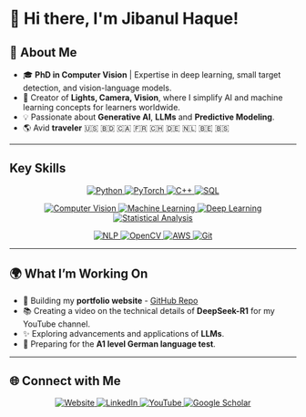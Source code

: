 # 👋 Hi there, I'm Jibanul Haque!

## 🌟 About Me

- 🎓 **PhD in Computer Vision** | Expertise in deep learning, small target detection, and vision-language models.
- 🎥 Creator of **Lights, Camera, Vision**, where I simplify AI and machine learning concepts for learners worldwide.
- 💡 Passionate about **Generative AI**, **LLMs** and **Predictive Modeling**.
- 🌎 Avid **traveler** 🇺🇸 🇧🇩 🇨🇦 🇫🇷 🇨🇭 🇩🇪 🇳🇱 🇧🇪 🇧🇸

---

## Key Skills

<p align="center">
  <a href="#" target="_blank">
    <img src="https://img.shields.io/badge/-Python-3776AB?style=flat-square&logo=python&logoColor=white" alt="Python">
  </a>
  <a href="#" target="_blank">
    <img src="https://img.shields.io/badge/-PyTorch-EE4C2C?style=flat-square&logo=pytorch&logoColor=white" alt="PyTorch">
  </a>
  <a href="#" target="_blank">
    <img src="https://img.shields.io/badge/-C%2B%2B-00599C?style=flat-square&logo=c%2B%2B&logoColor=white" alt="C++">
  </a>
  <a href="#" target="_blank">
    <img src="https://img.shields.io/badge/-SQL-4479A1?style=flat-square&logo=postgresql&logoColor=white" alt="SQL">
  </a>
</p>

<p align="center">
  <a href="#" target="_blank">
    <img src="https://img.shields.io/badge/-Computer%20Vision-9cf?style=flat-square" alt="Computer Vision">
  </a>
  <a href="#" target="_blank">
    <img src="https://img.shields.io/badge/-Machine%20Learning-102230?style=flat-square" alt="Machine Learning">
  </a>
  <a href="#" target="_blank">
    <img src="https://img.shields.io/badge/-Deep%20Learning-FF6F00?style=flat-square" alt="Deep Learning">
  </a>
  <a href="#" target="_blank">
    <img src="https://img.shields.io/badge/-Statistical%20Analysis-4CAF50?style=flat-square" alt="Statistical Analysis">
  </a>
</p>

<p align="center">
  <a href="#" target="_blank">
    <img src="https://img.shields.io/badge/-NLP-2196F3?style=flat-square" alt="NLP">
  </a>
  <a href="#" target="_blank">
    <img src="https://img.shields.io/badge/-OpenCV-5C3EE8?style=flat-square&logo=opencv&logoColor=white" alt="OpenCV">
  </a>
  <a href="#" target="_blank">
    <img src="https://img.shields.io/badge/-AWS-232F3E?style=flat-square&logo=amazon-aws&logoColor=white" alt="AWS">
  </a>
  <a href="#" target="_blank">
    <img src="https://img.shields.io/badge/-Git-F05032?style=flat-square&logo=git&logoColor=white" alt="Git">
  </a>
</p>



---

## 🌍 What I’m Working On

- 🚀 Building my <strong>portfolio website</strong> - <a href="https://github.com/Jibanul/Personal-Website" target="_blank">GitHub Repo</a>
- 📚 Creating a video on the technical details of **DeepSeek-R1** for my YouTube channel.
- ✨ Exploring advancements and applications of **LLMs**.
- 🌱 Preparing for the **A1 level German language test**.

---

## 🌐 Connect with Me

<p align="center">
  <a href="https://jibanul.com" target="_blank">
    <img src="https://img.shields.io/badge/-Website-FF5722?style=flat-square&logo=google-chrome&logoColor=white" alt="Website">
  </a>
  <a href="https://linkedin.com/in/jibanul" target="_blank">
    <img src="https://img.shields.io/badge/-LinkedIn-0077B5?style=flat-square&logo=linkedin&logoColor=white" alt="LinkedIn">
  </a>
  <a href="https://youtube.com/@lightscameravision" target="_blank">
    <img src="https://img.shields.io/badge/-YouTube-FF0000?style=flat-square&logo=youtube&logoColor=white" alt="YouTube">
  </a>
  <a href="https://scholar.google.com/citations?user=g81dybwAAAAJ&hl=en" target="_blank">
    <img src="https://img.shields.io/badge/-Google%20Scholar-4285F4?style=flat-square&logo=google-scholar&logoColor=white" alt="Google Scholar">
  </a>
</p>


<!--
**Jibanul/jibanul** is a ✨ _special_ ✨ repository because its `README.md` (this file) appears on your GitHub profile.

Here are some ideas to get you started:

- 🔭 I’m currently working on ...
- 🌱 I’m currently learning ...
- 👯 I’m looking to collaborate on ...
- 🤔 I’m looking for help with ...
- 💬 Ask me about ...
- 📫 How to reach me: ...
- 😄 Pronouns: ...
- ⚡ Fun fact: ...
-->
